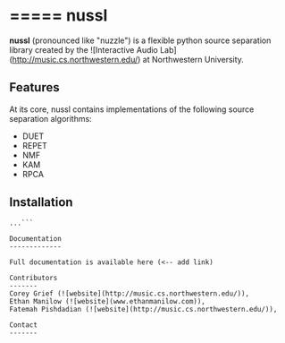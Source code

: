 =====
nussl
=====

**nussl** (pronounced like "nuzzle") is a flexible python source separation library
created by the ![Interactive Audio Lab] (http://music.cs.northwestern.edu/) at Northwestern University.


Features
--------

At its core, nussl contains implementations of the following source separation algorithms:
* DUET
* REPET
* NMF
* KAM
* RPCA

Installation
------------
``` $ pip install nussl (this doesn't work yet so don't do it)
...```

Documentation
-------------

Full documentation is available here (<-- add link)

Contributors
-------
Corey Grief (![website](http://music.cs.northwestern.edu/)),
Ethan Manilow (![website](www.ethanmanilow.com)),
Fatemah Pishdadian (![website](http://music.cs.northwestern.edu/)),

Contact
-------
